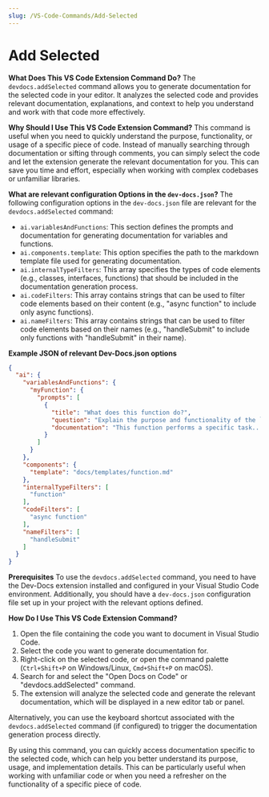 ```yaml
---
slug: /VS-Code-Commands/Add-Selected
---
```


# Add Selected

**What Does This VS Code Extension Command Do?**
The `devdocs.addSelected` command allows you to generate documentation for the selected code in your editor. It analyzes the selected code and provides relevant documentation, explanations, and context to help you understand and work with that code more effectively.

**Why Should I Use This VS Code Extension Command?**
This command is useful when you need to quickly understand the purpose, functionality, or usage of a specific piece of code. Instead of manually searching through documentation or sifting through comments, you can simply select the code and let the extension generate the relevant documentation for you. This can save you time and effort, especially when working with complex codebases or unfamiliar libraries.

**What are relevant configuration Options in the `dev-docs.json`?**
The following configuration options in the `dev-docs.json` file are relevant for the `devdocs.addSelected` command:

- `ai.variablesAndFunctions`: This section defines the prompts and documentation for generating documentation for variables and functions.
- `ai.components.template`: This option specifies the path to the markdown template file used for generating documentation.
- `ai.internalTypeFilters`: This array specifies the types of code elements (e.g., classes, interfaces, functions) that should be included in the documentation generation process.
- `ai.codeFilters`: This array contains strings that can be used to filter code elements based on their content (e.g., "async function" to include only async functions).
- `ai.nameFilters`: This array contains strings that can be used to filter code elements based on their names (e.g., "handleSubmit" to include only functions with "handleSubmit" in their name).

**Example JSON of relevant Dev-Docs.json options**
```json
{
  "ai": {
    "variablesAndFunctions": {
      "myFunction": {
        "prompts": [
          {
            "title": "What does this function do?",
            "question": "Explain the purpose and functionality of the `myFunction` function.",
            "documentation": "This function performs a specific task..."
          }
        ]
      }
    },
    "components": {
      "template": "docs/templates/function.md"
    },
    "internalTypeFilters": [
      "function"
    ],
    "codeFilters": [
      "async function"
    ],
    "nameFilters": [
      "handleSubmit"
    ]
  }
}
```

**Prerequisites**
To use the `devdocs.addSelected` command, you need to have the Dev-Docs extension installed and configured in your Visual Studio Code environment. Additionally, you should have a `dev-docs.json` configuration file set up in your project with the relevant options defined.

**How Do I Use This VS Code Extension Command?**
1. Open the file containing the code you want to document in Visual Studio Code.
2. Select the code you want to generate documentation for.
3. Right-click on the selected code, or open the command palette (`Ctrl+Shift+P` on Windows/Linux, `Cmd+Shift+P` on macOS).
4. Search for and select the "Open Docs on Code" or "devdocs.addSelected" command.
5. The extension will analyze the selected code and generate the relevant documentation, which will be displayed in a new editor tab or panel.

Alternatively, you can use the keyboard shortcut associated with the `devdocs.addSelected` command (if configured) to trigger the documentation generation process directly.

By using this command, you can quickly access documentation specific to the selected code, which can help you better understand its purpose, usage, and implementation details. This can be particularly useful when working with unfamiliar code or when you need a refresher on the functionality of a specific piece of code.
  
  